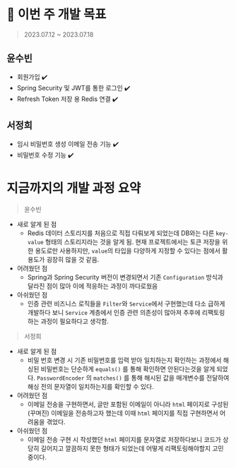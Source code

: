 # 🚀 이번 주 개발 목표

> 2023.07.12 ~ 2023.07.18

## 윤수빈

- 회원가입 ✔️
- Spring Security 및 JWT를 통한 로그인 ✔️
- Refresh Token 저장 용 Redis 연결 ✔️

## 서정희

- 임시 비밀번호 생성 이메일 전송 기능 ✔️
- 비밀번호 수정 기능 ✔️

# 지금까지의 개발 과정 요약

> 윤수빈

- 새로 알게 된 점
  - Redis 데이터 스토리지를 처음으로 직접 다뤄보게 되었는데 DB와는 다른 `key-value` 형태의 스토리지라는 것을 알게 됨.
    현재 프로젝트에서는 토큰 저장을 위한 용도로만 사용하지만, `value`의 타입을 다양하게 지정할 수 있다는 점에서 활용도가 굉장히 많을 것 같음.
- 어려웠던 점
  - Spring과 Spring Security 버전이 변경되면서 기존 `Configuration` 방식과
    달라진 점이 많아 이에 적응하는 과정이 까다로웠음
- 아쉬웠던 점
  - 인증 관련 비즈니스 로직들을 `Filter`와 `Service`에서 구현했는데 다소 급하게 개발하다 보니
    `Service` 계층에서 인증 관련 의존성이 많아져 추후에 리팩토링하는 과정이 필요하다고 생각함.

> 서정희

- 새로 알게 된 점
  - 비밀 번호 변경 시 기존 비밀번호를 입력 받아 일치하는지 확인하는 과정에서 해싱된 비밀번호는 단순하게 `equals()` 를 통해 확인하면 안된다는것을 알게 되었다.
    `PasswordEncoder` 의 `matches()` 를 통해 해시된 값을 매개변수를 전달하여 해싱 전의 문자열이 일치하는지를 확인할 수 있다. 
- 어려웠던 점
  - 이메일 전송을 구현하면서, 글만 포함된 이메일이 아니라 `html` 페이지로 구성된 (꾸며진) 이메일을 전송하고자 했는데 이때 `html` 페이지를 직접 구현하면서 
    어려움을 겪었다.
- 아쉬웠던 점
  - 이메일 전송 구현 시 작성했던 `html` 페이지를 문자열로 저장하다보니 코드가 상당히 길어지고 깔끔하지 못한 형태가 되었는데 어떻게 리팩토링해야할지 고민중이다.